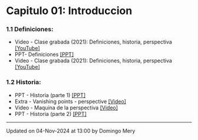 
# Capitulo 01: Introduccion
### 1.1 Definiciones:
* Video - Clase grabada (2021): Definiciones, historia, perspectiva [[YouTube]](https://youtu.be/fzVcnn5cxCA)
* PPT- Definiciones [[PPT]](https://github.com/domingomery/vision/blob/master/clases/Cap01_Introduccion/presentations/CV01_Definitions.pptx)
* Video - Clase grabada (2021): Definiciones, historia, perspectiva [[YouTube]](https://youtu.be/fzVcnn5cxCA)
### 1.2 Historia:
* PPT - Historia (parte 1) [[PPT]](https://github.com/domingomery/vision/blob/master/clases/Cap01_Introduccion/presentations/CV01_History_1.pptx)
* Extra - Vanishing points - perspective [[Video]](https://www.khanacademy.org/humanities/renaissance-reformation/early-renaissance1/beginners-renaissance-florence/v/how-one-point-linear-perspective-works)
* Video - Maquina de la perspectiva [[Video]](https://www.youtube.com/watch?v=8s1LzIrWbE8)
* PPT - Historia (parte 2) [[PPT]](https://github.com/domingomery/vision/blob/master/clases/Cap01_Introduccion/presentations/CV01_History_2.pptx)
---


Updated on 04-Nov-2024 at 13:00 by Domingo Mery
